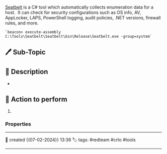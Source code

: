 
[Seatbelt](https://github.com/GhostPack/Seatbelt) is a C# tool which automatically collects enumeration data for a host.  It can check for security configurations such as OS info, AV, AppLocker, LAPS, PowerShell logging, audit policies, .NET versions, firewall rules, and more.

	`beacon> execute-assembly C:\Tools\Seatbelt\Seatbelt\bin\Release\Seatbelt.exe -group=system`





## 🖊️ Sub-Topic


## 📔 Description

- 

##  📗 Action to perform 

1. 


### Properties
---
📆 created   {{07-02-2024}} 13:36
🏷️ tags: #redteam #crto #tools   

---


